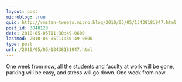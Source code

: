 ```yaml
---
layout: post
microblog: true
guid: http://vmstan-tweets.micro.blog/2010/05/05/13438181947.html
post_id: 3048123
date: 2010-05-05T11:30:49-0600
lastmod: 2010-05-05T11:30:49-0600
type: post
url: /2010/05/05/13438181947.html
---
```

One week from now, all the students and faculty at work will be gone, parking will be easy, and stress will go down. One week from now.
